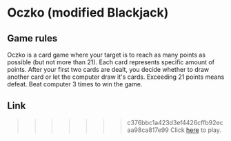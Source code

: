 # Oczko (modified Blackjack)
## Game rules
Oczko is a card game where your target is to reach as many points as possible (but not more than 21). Each card represents specific amount of points. After your first two cards are dealt, you decide whether to draw another card or let the computer draw it's cards. Exceeding 21 points means defeat. Beat computer 3 times to win the game.
## Link
>>>>>>> c376bbc1a423d3ef4426cffb92ecaa98ca817e99
Click [here](https://jacobosowsky.github.io/Oczko/) to play.
